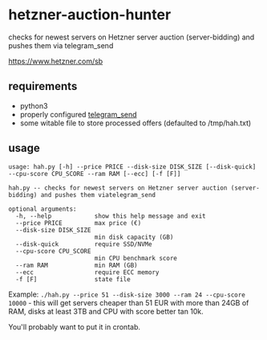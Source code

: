 # hetzner-auction-hunter
checks for newest servers on Hetzner server auction (server-bidding) and pushes them via telegram_send

https://www.hetzner.com/sb

## requirements
* python3
* properly configured [telegram_send](https://pypi.org/project/telegram-send/#installation)
* some witable file to store processed offers (defaulted to /tmp/hah.txt)

## usage
```
usage: hah.py [-h] --price PRICE --disk-size DISK_SIZE [--disk-quick] --cpu-score CPU_SCORE --ram RAM [--ecc] [-f [F]]

hah.py -- checks for newest servers on Hetzner server auction (server-bidding) and pushes them viatelegram_send

optional arguments:
  -h, --help            show this help message and exit
  --price PRICE         max price (€)
  --disk-size DISK_SIZE
                        min disk capacity (GB)
  --disk-quick          require SSD/NVMe
  --cpu-score CPU_SCORE
                        min CPU benchmark score
  --ram RAM             min RAM (GB)
  --ecc                 require ECC memory
  -f [F]                state file

```

Example: `./hah.py --price 51 --disk-size 3000 --ram 24 --cpu-score 10000` - this will get servers cheaper than 51 EUR with more than 24GB of RAM, disks at least 3TB and CPU with score better tan 10k.

You'll probably want to put it in crontab.
